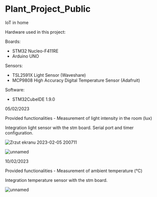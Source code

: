 # Plant_Project_Public
IoT in home

Hardware used in this project: 

Boards:
- STM32 Nucleo-F411RE 
- Arduino UNO

Sensors:
- TSL2591X Light Sensor (Waveshare)
- MCP9808 High Accuracy Digital Temperature Sensor (Adafruit)


Software:
- STM32CubeIDE 1.9.0

05/02/2023 

Provided functionalities - Measurement of light intensity in the room (lux)

Integration light sensor with the stm board. 
Serial port and timer configuration.


![Zrzut ekranu 2023-02-05 200711](https://user-images.githubusercontent.com/84154206/216839664-f0f82adb-ca7f-4afe-80ab-f294cff2b691.png)


![unnamed](https://user-images.githubusercontent.com/84154206/216839682-d0876469-ee3a-4fdf-a583-380088680cda.jpg)


10/02/2023 

Provided functionalities - Measurement of ambient temperature (°C)

Integration temperature sensor with the stm board. 

![unnamed](https://user-images.githubusercontent.com/84154206/218198800-f5e6de29-0b36-447c-8d13-b4df218c3bfc.jpg)

